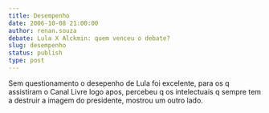 ```yaml
---
title: Desempenho
date: 2006-10-08 21:00:00
author: renan.souza
debate: Lula X Alckmin: quem venceu o debate?
slug: desempenho
status: publish 
type: post
---
```


Sem questionamento o desepenho de Lula foi excelente, para os q assistiram o Canal Livre logo apos, percebeu q os intelectuais q sempre tem a destruir a imagem do presidente, mostrou um outro lado.

